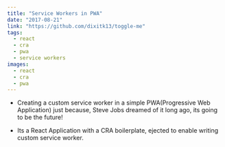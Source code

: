 ```yaml
---
title: "Service Workers in PWA"
date: "2017-08-21"
link: "https://github.com/dixitk13/toggle-me"
tags: 
  - react
  - cra
  - pwa
  - service workers
images: 
  - react
  - cra
  - pwa 
---
```


- Creating a custom service worker in a simple PWA(Progressive Web Application) just because, Steve Jobs dreamed of it long ago, its going to be the future!

- Its a React Application with a CRA boilerplate, ejected to enable writing custom service worker.

